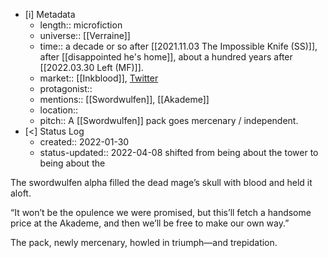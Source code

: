 - [i] Metadata
	- length:: microfiction
	- universe:: [[Verraine]]
	- time:: a decade or so after [[2021.11.03 The Impossible Knife (SS)]], after [[disappointed he's home]], about a hundred years after [[2022.03.30 Left (MF)]].
	- market:: [[Inkblood]], [Twitter](https://twitter.com/EleanorKonik/status/1405318135364923392) 
	- protagonist::
	- mentions:: [[Swordwulfen]], [[Akademe]]
	- location::
	- pitch:: A [[Swordwulfen]] pack goes mercenary / independent.
- [<]  Status Log
	- created:: 2022-01-30
	- status-updated:: 2022-04-08 shifted from being about the tower to being about the 


The swordwulfen alpha filled the dead mage’s skull with blood and held it aloft.

“It won’t be the opulence we were promised, but this’ll fetch a handsome price at the Akademe, and then we’ll be free to make our own way.” 
 
The pack, newly mercenary, howled in triumph—and trepidation.
 